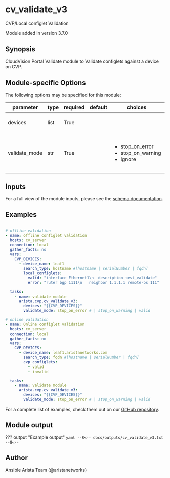 # cv_validate_v3

CVP/Local configlet Validation

Module added in version 3.7.0
## Synopsis

CloudVision Portal Validate module to Validate configlets against a device on CVP.

## Module-specific Options

The following options may be specified for this module:

| parameter | type | required | default | choices | comments |
| ------------- |-------------| ---------|----------- |--------- |--------- |
| devices  |   list | True  |  | | CVP devices and configlet information. |
| validate_mode  |   str | True  |  | <ul> <li>stop_on_error</li>  <li>stop_on_warning</li>  <li>ignore</li> </ul> | Indicate how cv_validate_v3 should behave on finding errors or warnings. |

## Inputs

For a full view of the module inputs, please see the [schema documentation](../schema/cv_validate_v3.md).

## Examples

```yaml

# offline validation
- name: offline configlet validation
  hosts: cv_server
  connection: local
  gather_facts: no
  vars:
    CVP_DEVICES:
      - device_name: leaf1
        search_type: hostname #[hostname | serialNumber | fqdn]
        local_configlets:
          valid: "interface Ethernet1\n  description test_validate"
          error: "ruter bgp 1111\n   neighbor 1.1.1.1 remote-bs 111"

  tasks:
    - name: validate module
      arista.cvp.cv_validate_v3:
        devices: "{{CVP_DEVICES}}"
        validate_mode: stop_on_error # | stop_on_warning | valid

# online validation
- name: Online configlet validation
  hosts: cv_server
  connection: local
  gather_facts: no
  vars:
    CVP_DEVICES:
      - device_name: leaf1.aristanetworks.com
        search_type: fqdn #[hostname | serialNumber | fqdn]
        cvp_configlets:
          - valid
          - invalid

  tasks:
    - name: validate module
      arista.cvp.cv_validate_v3:
        devices: "{{CVP_DEVICES}}"
        validate_mode: stop_on_error # | stop_on_warning | valid

```

For a complete list of examples, check them out on our [GitHub repository](https://github.com/aristanetworks/ansible-cvp/tree/devel/ansible_collections/arista/cvp/examples).

## Module output

??? output "Example output"
    ```yaml
    --8<--
    docs/outputs/cv_validate_v3.txt
    --8<--
    ```

## Author

Ansible Arista Team (@aristanetworks)